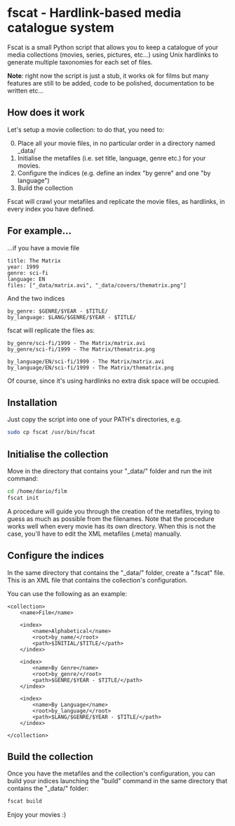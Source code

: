 fscat - Hardlink-based media catalogue system
=============================================
Fscat is a small Python script that allows you to keep a catalogue of 
your media collections (movies, series, pictures, etc...) using Unix
hardlinks to generate multiple taxonomies for each set of files.

**Note**: right now the script is just a stub, it works ok for films but 
many features are still to be added, code to be polished, documentation 
to be written etc...

How does it work
----------------
Let's setup a movie collection: to do that, you need to:

0. Place all your movie files, in no particular order in a directory
named _data/
1. Initialise the metafiles (i.e. set title, language, genre etc.) for 
your movies.
2. Configure the indices (e.g. define an index "by genre" and one "by 
language")
3. Build the collection

Fscat will crawl your metafiles and replicate the movie files, as 
hardlinks, in every index you have defined.

For example...
--------------
...if you have a movie file

```
title: The Matrix
year: 1999
genre: sci-fi
language: EN
files: ["_data/matrix.avi", "_data/covers/thematrix.png"]
```

And the two indices

```
by_genre: $GENRE/$YEAR - $TITLE/
by_language: $LANG/$GENRE/$YEAR - $TITLE/
```

fscat will replicate the files as:

```
by_genre/sci-fi/1999 - The Matrix/matrix.avi
by_genre/sci-fi/1999 - The Matrix/thematrix.png

by_language/EN/sci-fi/1999 - The Matrix/matrix.avi
by_language/EN/sci-fi/1999 - The Matrix/thematrix.png
```

Of course, since it's using hardlinks no extra disk space will be 
occupied.

Installation
------------
Just copy the script into one of your PATH's directories, e.g.

```bash
sudo cp fscat /usr/bin/fscat
```

Initialise the collection
-------------------------
Move in the directory that contains your "_data/" folder and run the 
init command:

```bash
cd /home/dario/film
fscat init
```

A procedure will guide you through the creation of the metafiles, trying 
to guess as much as possible from the filenames. Note that the procedure 
works well when every movie has its own directory. When this is not the 
case, you'll have to edit the XML metafiles (.meta) manually.

Configure the indices
---------------------
In the same directory that contains the "_data/" folder, create a ".fscat"
file. This is an XML file that contains the collection's configuration.

You can use the following as an example:

```
<collection>
	<name>Film</name>

	<index>
		<name>Alphabetical</name>
		<root>by_name/</root>
		<path>$INITIAL/$TITLE/</path>
	</index>
	
	<index>
		<name>By Genre</name>
		<root>by_genre/</root>
		<path>$GENRE/$YEAR - $TITLE/</path>
	</index>
	
	<index>
		<name>By Language</name>
		<root>by_language/</root>
		<path>$LANG/$GENRE/$YEAR - $TITLE/</path>
	</index>
	
</collection>
```

Build the collection
--------------------
Once you have the metafiles and the collection's configuration, you can 
build your indices launching the "build" command in the same directory 
that contains the "_data/" folder:

```bash
fscat build
```

Enjoy your movies :)
